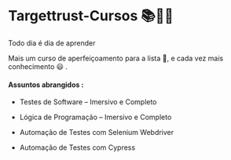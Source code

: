 # Targettrust-Cursos  📚👨‍🎓

Todo dia é dia de aprender 

Mais um curso de aperfeiçoamento para a lista 👏, e  cada vez mais conhecimento 😃 .

#### Assuntos abrangidos  :

- Testes de Software – Imersivo e Completo 

- Lógica de Programação – Imersivo e Completo  

- Automação de Testes com Selenium Webdriver  

- Automação de Testes com Cypress 

